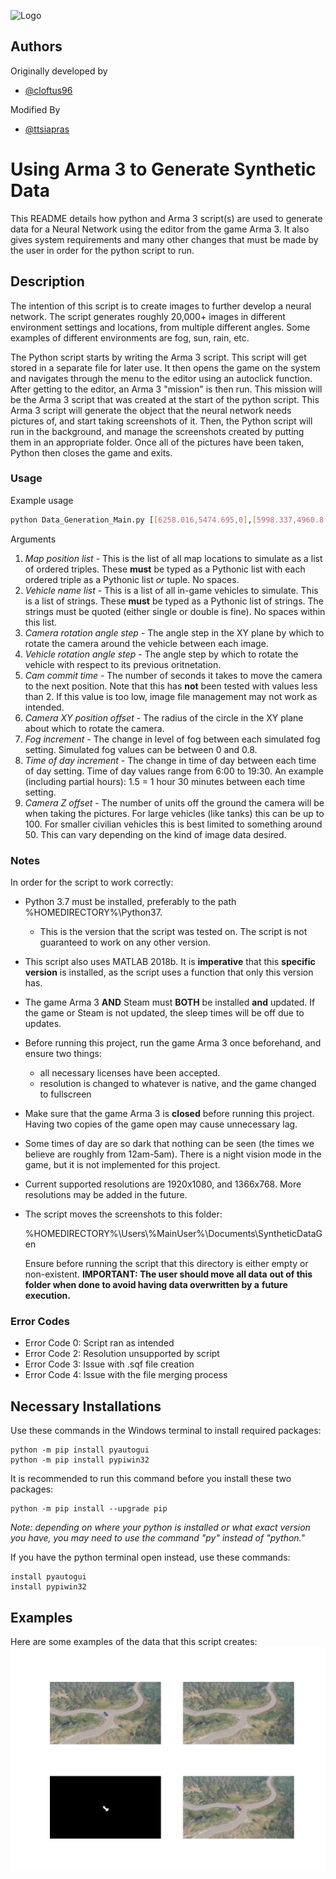 
![Logo](https://www.paulthetall.com/wp-content/uploads/2017/04/arma-3-banner.jpg)


## Authors
Originally developed by

- [@cloftus96](https://github.com/cloftus96)
  
Modified By
- [@ttsiapras](https://github.com/ttsiapras)
# Using Arma 3 to Generate Synthetic Data

This README details how python and Arma 3 script(s) are used to
generate data for a Neural Network using the editor from the
game Arma 3. It also gives system requirements and many 
other changes that must be made by the user in order for the
python script to run.

## Description
The intention of this script is to create images to further 
develop a neural network. The script generates roughly 
20,000+ images in different environment settings and locations,
from multiple different angles. Some examples of different 
environments are fog, sun, rain, etc.

The Python script starts by writing the Arma 3 script. This
script will get stored in a separate file for later use. It
then opens the game on the system and navigates through the
menu to the editor using an autoclick function. After getting
to the editor, an Arma 3 "mission" is then
run. This mission will be the Arma 3 script that was created at the
start of the python script. This Arma 3 script will generate the object that the neural
network needs pictures of, and start taking screenshots of it.
Then, the Python script will run in the background, and
manage the screenshots created by putting them in an
appropriate folder. Once all of the pictures have been taken,
Python then closes the game and exits.

### Usage
Example usage
```bash
python Data_Generation_Main.py [[6258.016,5474.695,0],[5998.337,4960.8,0]] ['B_CTRG_LSV_01_light_F','B_GEN_Van_02_transport_F'] 120 361 3 50 0.5 12 50
```
Arguments
1. *Map position list* - This is the list of all map locations to simulate as a list of ordered triples.
These **must** be typed as a Pythonic list with each ordered triple as a Pythonic list *or* tuple. No spaces.
2. *Vehicle name list* - This is a list of all in-game vehicles to simulate. This is a
list of strings. These **must** be typed as a Pythonic list of strings. The strings must be
quoted (either single or double is fine). No spaces within this list.
3. *Camera rotation angle step* - The angle step in the XY plane by which to rotate the camera around the
vehicle between each image.
4. *Vehicle rotation angle step* - The angle step by which to rotate the vehicle with respect to its
previous oritnetation.
5. *Cam commit time* - The number of seconds it takes to move the camera to the next position. Note
that this has **not** been tested with values less than 2. If this value is too low, image file
management may not work as intended.
6. *Camera XY position offset* - The radius of the circle in the XY plane about which to rotate the
camera.
7. *Fog increment* - The change in level of fog between each simulated fog setting. Simulated fog values
can be between 0 and 0.8.
8. *Time of day increment* - The change in time of day between each time of day setting. Time of day values
range from 6:00 to 19:30. An example (including partial hours): 1.5 = 1 hour 30 minutes between
each time setting.
9. *Camera Z offset* - The number of units off the ground the camera will be when taking the pictures.
For large vehicles (like tanks) this can be up to 100. For smaller civilian vehicles this is best
limited to something around 50. This can vary depending on the kind of image data desired.

### Notes
In order for the script to work correctly:
- Python 3.7 must be installed, preferably to the path %HOMEDIRECTORY%\Python37.
    - This is the version that the script was tested on. The
    script is not guaranteed to work on any other version.
- This script also uses MATLAB 2018b. It is **imperative** that
this **specific version** is installed, as the script uses a function
that only this version has.
- The game Arma 3 **AND** Steam must **BOTH** be installed **and** updated. 
If the game or Steam is not updated, the sleep times will be
off due to updates.
- Before running this project, run the game Arma 3 once
beforehand, and ensure two things:
    - all necessary licenses have been accepted.
    - resolution is changed to whatever is native, and the
    game changed to fullscreen
- Make sure that the game Arma 3 is **closed** before running
this project. Having two copies of the game open may cause
unnecessary lag.
- Some times of day are so dark that nothing can be seen
(the times we believe are roughly from 12am-5am). There is
a night vision mode in the game, but it is not implemented
for this project.
- Current supported resolutions are 1920x1080, and 1366x768.
More resolutions may be added in the future.
- The script moves the screenshots to this folder:

    %HOMEDIRECTORY%\Users\\%MainUser%\Documents\SyntheticDataGen

  Ensure before running the script that this directory is either
  empty or non-existent. **IMPORTANT: The user should move all data** 
  **out of this folder when done to avoid having data overwritten by a**
  **future execution.**

### Error Codes
- Error Code 0: Script ran as intended
- Error Code 2: Resolution unsupported by script
- Error Code 3: Issue with .sqf file creation
- Error Code 4: Issue with the file merging process

## Necessary Installations
Use these commands in the Windows terminal to install required
packages:

```windows
python -m pip install pyautogui
python -m pip install pypiwin32
```

It is recommended to run this command before you install 
these two packages:

```windows
python -m pip install --upgrade pip
```

*Note: depending on where your python is installed or what
exact version you have, you may need to use the command "py"
instead of "python."*

If you have the python terminal open instead, use these commands:

```
install pyautogui
install pypiwin32
```



## Examples
Here are some examples of the data that this script creates:
![example](https://github.com/ttsiapras/Arma3DatasetGen/blob/5fb228f1064fd3adf18aaeaba4f670e53ee9711c/readme_images/result.png)
